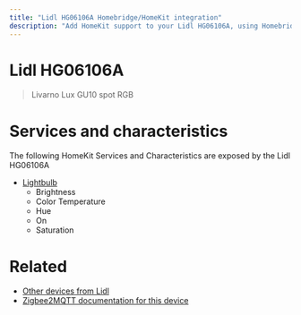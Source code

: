 ```yaml
---
title: "Lidl HG06106A Homebridge/HomeKit integration"
description: "Add HomeKit support to your Lidl HG06106A, using Homebridge, Zigbee2MQTT and homebridge-z2m."
---
```

<!---
This file has been GENERATED using src/docgen/docgen.ts
DO NOT EDIT THIS FILE MANUALLY!
-->
# Lidl HG06106A
> Livarno Lux GU10 spot RGB


# Services and characteristics
The following HomeKit Services and Characteristics are exposed by
the Lidl HG06106A

* [Lightbulb](../../light.md)
  * Brightness
  * Color Temperature
  * Hue
  * On
  * Saturation


# Related
* [Other devices from Lidl](../index.md#lidl)
* [Zigbee2MQTT documentation for this device](https://www.zigbee2mqtt.io/devices/HG06106A.html)